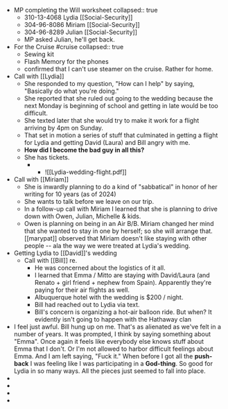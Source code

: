 - MP completing the Will worksheet
  collapsed:: true
	- 310-13-4068 Lydia [[Social-Security]]
	- 304-96-8086 Miriam [[Social-Security]]
	-  304-96-8289 Julian [[Social-Security]]
	- MP asked Julian, he'll get back.
- For the Cruise #cruise
  collapsed:: true
	- Sewing kit
	- Flash Memory for the phones
	- confirmed that I can't use steamer on the cruise. Rather for home.
- Call with [[Lydia]]
	- She responded to my question, "How can I help" by saying, "Basically do what you're doing."
	- She reported that she ruled out going to the wedding because  the next Monday is beginning of school and getting in late would be too difficult.
	- She texted later that she would try to make it work for a flight arriving by 4pm on Sunday. 
	- That set in motion a series of stuff that culminated in getting a flight for Lydia and getting David (Laura) and Bill angry with me.
	- **How did I become the bad guy in all this?**
	- She has tickets. 
		- - ![[Lydia-wedding-flight.pdf]]
- Call with [[Miriam]]
	- She is inwardly planning to do a kind of "sabbatical" in honor of her writing for 10 years (as of 2024)
	- She wants to talk before we leave on our trip.
	- In a follow-up call with Miriam I learned that she is planning to drive down with Owen, Julian, Michelle & kids. 
	- Owen is planning on being in an Air B/B. Miriam changed her mind that she wanted to stay in one by herself; so she will arrange that. [[marypat]] observed that Miriam doesn't like staying with other people -- ala the way we were treated at Lydia's wedding.
- Getting Lydia to [[David]]'s wedding
	- Call with [[Bill]] re. 
		- He was concerned about the logistics of it all.
		- I learned that Emma / Mitto are staying with David/Laura (and Renato + girl friend + nephew from Spain). Apparently they're paying for their air flights as well.
		- Albuquerque hotel with the wedding is $200 / night.
		- Bill had reached out to Lydia via  text.
		- Bill's concern is organizing a hot-air balloon ride. But when? It evidently isn't going to happen with the Hathaway clan
- I feel just awful. Bill hung up on me. That's as alienated as we've felt in a number of years. It was prompted, I think by saying something about "Emma". Once again it feels like everybody else knows stuff about Emma that I don't. Or  I'm not allowed to harbor difficult feelings about Emma. And I am left saying, "Fuck it." When before I got all the **push-back** I was feeling like I was participating in a **God-thing**. So good for Lydia in so many ways. All the pieces just seemed to fall into place.
-
-
-
-